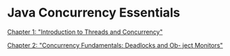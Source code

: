 # Java Concurrency Essentials

[Chapter 1: "Introduction to Threads and Concurrency"](/IntroduceToThreadsAndConcurrency.md)


[Chapter 2: "Concurrency Fundamentals: Deadlocks and Ob- ject Monitors"](/DeadLocksAndObjectMonitors.md)
